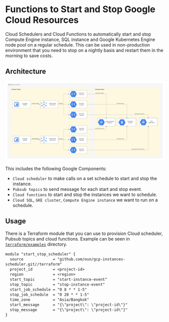 # Functions to Start and Stop Google Cloud Resources

Cloud Schedulers and Cloud Functions to automatically start and stop Compute Engine instance, SQL instance and Google Kubernetes Engine node pool on a regular schedule. This can be used in non-production environment that you need to stop on a nightly basis and restart them in the morning to save costs.

## Architecture

![docs/architecture.jpeg](docs/architecture.jpeg)

This includes the following Google Components:
- `Cloud scheduler` to make calls on a set schedule to start and stop the instance.
- `Pubsub topics` to send message for each start and stop event.
- `Cloud functions` to start and stop the instances we want to schedule.
- `Cloud SQL`, `GKE cluster`, `Compute Engine instance` we want to run on a schedule.

## Usage

There is a Terraform module that you can use to provision Cloud scheduler, Pubsub topics and cloud functions. Example can be seen in [`terraform/examples`](./terraform/examples/) directory.

```
module "start_stop_scheduler" {
  source             = "github.com/oun/gcp-instances-scheduler.git//terraform"
  project_id         = <project-id>
  region             = <region>
  start_topic        = "start-instance-event"
  stop_topic         = "stop-instance-event"
  start_job_schedule = "0 8 * * 1-5"
  stop_job_schedule  = "0 20 * * 1-5"
  time_zone          = "Asia/Bangkok"
  start_message      = "{\"project\": \"project-id\"}"
  stop_message       = "{\"project\": \"project-id\"}"
}
```